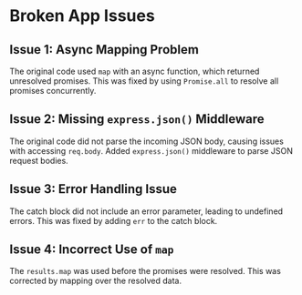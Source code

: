 # Broken App Issues

## Issue 1: Async Mapping Problem
The original code used `map` with an async function, which returned unresolved promises. This was fixed by using `Promise.all` to resolve all promises concurrently.

## Issue 2: Missing `express.json()` Middleware
The original code did not parse the incoming JSON body, causing issues with accessing `req.body`. Added `express.json()` middleware to parse JSON request bodies.

## Issue 3: Error Handling Issue
The catch block did not include an error parameter, leading to undefined errors. This was fixed by adding `err` to the catch block.

## Issue 4: Incorrect Use of `map`
The `results.map` was used before the promises were resolved. This was corrected by mapping over the resolved data.
